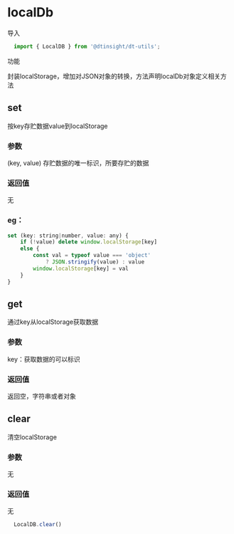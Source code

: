 # localDb

导入
````js
  import { LocalDB } from '@dtinsight/dt-utils';
````
功能

封装localStorage，增加对JSON对象的转换，方法声明localDb对象定义相关方法

## set
按key存贮数据value到localStorage

### 参数
(key, value)
存贮数据的唯一标识，所要存贮的数据
### 返回值
无
### eg：
```js
set (key: string|number, value: any) {
    if (!value) delete window.localStorage[key]
    else {
        const val = typeof value === 'object'
            ? JSON.stringify(value) : value
        window.localStorage[key] = val
    }
}
```
## get
通过key从localStorage获取数据

### 参数
key：获取数据的可以标识
### 返回值
返回空，字符串或者对象
## clear
清空localStorage
### 参数
无
### 返回值
无
````js
  LocalDB.clear()
````
